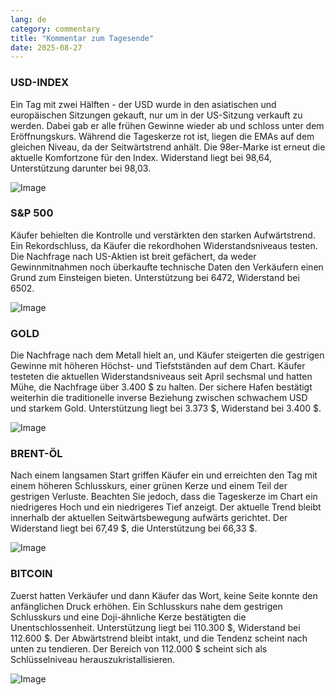 ```yaml
---
lang: de
category: commentary
title: "Kommentar zum Tagesende"
date: 2025-08-27
---
```


### USD-INDEX

Ein Tag mit zwei Hälften - der USD wurde in den asiatischen und europäischen Sitzungen gekauft, nur um in der US-Sitzung verkauft zu werden. Dabei gab er alle frühen Gewinne wieder ab und schloss unter dem Eröffnungskurs. Während die Tageskerze rot ist, liegen die EMAs auf dem gleichen Niveau, da der Seitwärtstrend anhält. Die 98er-Marke ist erneut die aktuelle Komfortzone für den Index. Widerstand liegt bei 98,64, Unterstützung darunter bei 98,03.

![Image](https://markleighedu.github.io/img/Aug-2025/27-Aug-2025/usdindex.jpg)

### S&P 500

Käufer behielten die Kontrolle und verstärkten den starken Aufwärtstrend. Ein Rekordschluss, da Käufer die rekordhohen Widerstandsniveaus testen. Die Nachfrage nach US-Aktien ist breit gefächert, da weder Gewinnmitnahmen noch überkaufte technische Daten den Verkäufern einen Grund zum Einsteigen bieten. Unterstützung bei 6472, Widerstand bei 6502.

![Image](https://markleighedu.github.io/img/Aug-2025/27-Aug-2025/sp500.jpg)

### GOLD

Die Nachfrage nach dem Metall hielt an, und Käufer steigerten die gestrigen Gewinne mit höheren Höchst- und Tiefstständen auf dem Chart. Käufer testeten die aktuellen Widerstandsniveaus seit April sechsmal und hatten Mühe, die Nachfrage über 3.400 $ zu halten. Der sichere Hafen bestätigt weiterhin die traditionelle inverse Beziehung zwischen schwachem USD und starkem Gold. Unterstützung liegt bei 3.373 $, Widerstand bei 3.400 $.

![Image](https://markleighedu.github.io/img/Aug-2025/27-Aug-2025/gold.jpg)

### BRENT-ÖL

Nach einem langsamen Start griffen Käufer ein und erreichten den Tag mit einem höheren Schlusskurs, einer grünen Kerze und einem Teil der gestrigen Verluste. Beachten Sie jedoch, dass die Tageskerze im Chart ein niedrigeres Hoch und ein niedrigeres Tief anzeigt. Der aktuelle Trend bleibt innerhalb der aktuellen Seitwärtsbewegung aufwärts gerichtet. Der Widerstand liegt bei 67,49 $, die Unterstützung bei 66,33 $.

![Image](https://markleighedu.github.io/img/Aug-2025/27-Aug-2025/brentoil.jpg)

### BITCOIN

Zuerst hatten Verkäufer und dann Käufer das Wort, keine Seite konnte den anfänglichen Druck erhöhen. Ein Schlusskurs nahe dem gestrigen Schlusskurs und eine Doji-ähnliche Kerze bestätigten die Unentschlossenheit. Unterstützung liegt bei 110.300 $, Widerstand bei 112.600 $. Der Abwärtstrend bleibt intakt, und die Tendenz scheint nach unten zu tendieren. Der Bereich von 112.000 $ scheint sich als Schlüsselniveau herauszukristallisieren.

![Image](https://markleighedu.github.io/img/Aug-2025/27-Aug-2025/bitcoin.jpg)

